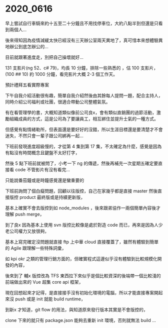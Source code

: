# 2020_0616

早上嘗試自行車騎來約十五至二十分鐘且不用找停車位，大約八點半到但還是只看到兩個人...

後來得知因為疫情減緩太快已經沒有三天辦公室兩天異地了，真可惜本來想體驗異地辦公到底怎辦公的...

目前就跟著進度走，別把自己操壞就好...

131 支影片(ng 52、c# 79)，均長 10 分鐘，排除一些熟悉的 ，估 100 支影片，(100 ## 10) 約 1000 分鐘，看完影片大概 2-3 個工作天。

預計禮拜五看實際專案

下午自我介紹活動很有趣，簡單自我介紹然後由其餘每人提問一題，配合主持人，同時介紹公司福利或社團，很適合帶動公司整體氣氛。

有在看管理學的書，大概知道類似像前公司良x，會有類似直銷團的過節活動，激勵組織成員的方式，這是公司為了要讓員工，相互綁住並提升士氣的一種方式。

但感覺有點情緒勒所，但表面還是要好好的沒錯，所以生涯目標還是要清楚才不會迷失，不然只會一輩子跟公司綁再一起...

下班前發現進度超級慢的，才從第 4 集到第 17 集，不太確定為什麼，感覺是因為有點沒有時間概念且鍵盤不太好打字，

然後 5 點下班前就被問了，小考一下 ng 的傳遞，然後再補充一次星期五確定要直接看 code 不管影片有沒有看完...

只能說番茄鐘或是時鐘感覺還是蠻重要的

下班前詢問了個白癡問題，回顧以往版控，自己在家幾乎都是直接 master 然後直接版控 product 最終版或是持續更新版，

基本上確實不會去版控到如 node_modules ，後來跟弟協作一兩個簡單內容後才理解 push merge，

到了良x 因為基本上使用 svn 版控比較像是處於對造 code 而已，再來是因為人少老公司權力又放很夠，

基本上寫完確定沒問題就直接 ftp 上中華 cloud 直接覆蓋了，雖然有體驗到簡單的 Agile 跟理解一些特殊詞彙，

如 kpi okr 之類的管理行銷方面的，但確實程式這邊似乎沒有體驗到比較規模化開發的內容，

後來到了 輔x 版控改為 TFS 東西拉下來似乎是個比較資深的後端帶一個比較淺的前端做出來的 Vue 超集 core api 框架，

現在回想起來才記得，是直接接手沒有初始化環境的電腦，所以才能直接專案開起來沒 push 或是 init 就能 build runtime，

到新x 才知道，git flow 的用法，與知道原來發行版本其實是不會版控的，

clone 下來的就只有 package.json 能夠去重新 init 環境，否則就無法 build ...
